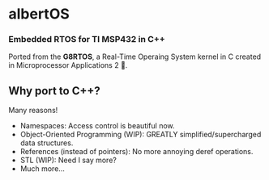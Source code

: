 # albertOS
### Embedded RTOS for TI MSP432 in C++

Ported from the **G8RTOS**, a Real-Time Operaing System kernel in C created in Microprocessor Applications 2 🐊.

## Why port to C++?
Many reasons!
- Namespaces: Access control is beautiful now.
- Object-Oriented Programming (WIP): GREATLY simplified/supercharged data structures.
- References (instead of pointers): No more annoying deref operations.
- STL (WIP): Need I say more?
- Much more...
